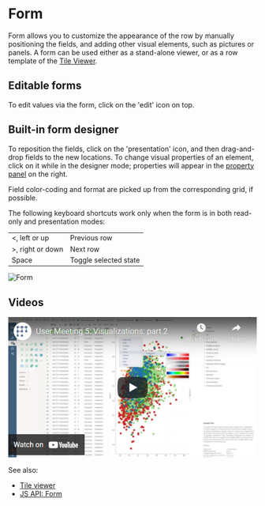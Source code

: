 <!-- TITLE: Form -->
<!-- SUBTITLE: -->

# Form

Form allows you to customize the appearance of the row by manually positioning the fields, and adding
other visual elements, such as pictures or panels. A form can be used either as a stand-alone viewer,
or as a row template of the [Tile Viewer](tile-viewer.md). 

## Editable forms
To edit values via the form, click on the 'edit' icon on top. 

## Built-in form designer
To reposition the fields, click on the 'presentation' icon, and then drag-and-drop fields 
to the new locations. To change visual properties of an element, click on it while in the 
designer mode; properties will appear in the [property panel](../../overview/navigation.md#properties) 
on the right.

Field color-coding and format are picked up from the corresponding grid, if possible.

The following keyboard shortcuts work only when the form is in both read-only
and presentation modes: 

|                           |                        |
|---------------------------|------------------------|
| <, left or up             | Previous row           |
| >, right or down          | Next row               |
| Space                     | Toggle selected state  |

![Form](../../uploads/gifs/form.gif "form")

## Videos

[![Form](../../uploads/youtube/visualizations2.png "Open on Youtube")](https://www.youtube.com/watch?v=7MBXWzdC0-I&t=3273s)

See also:

* [Tile viewer](tile-viewer.md)
* [JS API: Form](https://public.datagrok.ai/js/samples/ui/viewers/types/form)